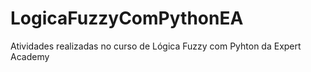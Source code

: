 # LogicaFuzzyComPythonEA
Atividades realizadas no curso de Lógica Fuzzy com Pyhton da Expert Academy
